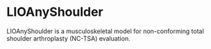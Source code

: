 # LIOAnyShoulder
LIOAnyShoulder is a musculoskeletal model for non-conforming total shoulder arthroplasty (NC-TSA) evaluation.
